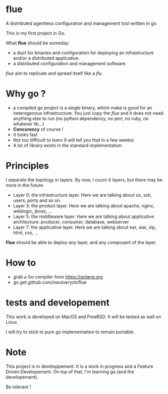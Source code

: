 # flue
A distributed agentless configuration and management tool written in go

This is my first project in Go.

What **flue** should be someday:
- a duct for binaries and configuration for deploying an infrastructure and/or a distributed application.
- a distributed configuration and management software.

*flue* aim to replicate and spread itself like a *flu*.

# Why go ?

- a compiled go project is a single binary, which make is good for an heterogenous infrastructure. You just copy the *flue* and it does not need anything else to run (no python dependency, no perl, no ruby, no whatever lib...)
- **Concurency** of course !
- It looks fast
- Not too difficult to learn (I will tell you that in a few weeks)
- A lot of library exists in the standard implementation

# Principles

I separate the topology in layers.
By now, I count 4 layers, but there may be more in the future.
- Layer 0: the infrastructure layer. Here we are talking about os, ssh, users, ports and so on.
- Layer 3: the product layer. Here we are talking about apache, nginx, weblogic, jboss, ...
- Layer 5: the middleware layer. Here we are talking about applicative architecture: producer, consumer, database, webserver
- Layer 7: the applicative layer. Here we are talking about ear, war, zip, html, css, ...

**Flue** should be able to deploy any layer, and any composant of the layer.

# How to

* grab a Go compiler from https://golang.org
* go get github.com/owulveryck/flue

# tests and developement

This work is developed on MacOS and FreeBSD.
It will be tested as well on Linux.

I will try to stick to pure go implementation to remain portable.

# Note
This project is in developpement.
It is a work in progress and a Feature Driven Developement.
On top of that, I'm learning go (and the developement). 

Be tolerant !

